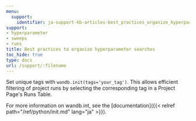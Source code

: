 ```yaml
---
menu:
  support:
    identifier: ja-support-kb-articles-best_practices_organize_hyperparameter_searches
support:
- hyperparameter
- sweeps
- runs
title: Best practices to organize hyperparameter searches
toc_hide: true
type: docs
url: /support/:filename
---
```


Set unique tags with `wandb.init(tags='your_tag')`. This allows efficient filtering of project runs by selecting the corresponding tag in a Project Page's Runs Table. 


For more information on wandb.int, see the [documentation]({{< relref path="/ref/python/init.md" lang="ja" >}}).